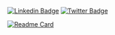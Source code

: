 [![Linkedin Badge](https://img.shields.io/badge/-LinkedIn-0e76a8?style=flat-square&logo=Linkedin&logoColor=white)](https://linkedin.com/in/harshavardhanar)
[![Twitter Badge](https://img.shields.io/badge/-Twitter-00acee?style=flat-square&logo=Twitter&logoColor=white)](https://twitter.com/y4m4)

[![Readme Card](https://github-readme-stats.vercel.app/api/pin/?username=minio&repo=minio)](https://github.com/minio/minio)
